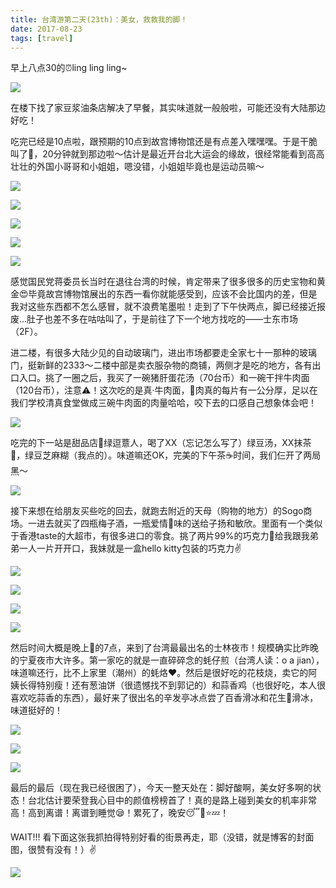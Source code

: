 ```yaml
---
title: 台湾游第二天(23th)：美女，救救我的脚！
date: 2017-08-23
tags: [travel]
---
```


早上八点30的⏰ling ling ling~

![](images/zaocan.png)

在楼下找了家豆浆油条店解决了早餐，其实味道就一般般啦，可能还没有大陆那边好吃！

吃完已经是10点啦，跟预期的10点到故宫博物馆还是有点差入嘿嘿嘿。于是干脆叫了🚕，20分钟就到那边啦～估计是最近开台北大运会的缘故，很经常能看到高高壮壮的外国小哥哥和小姐姐，嗯没错，小姐姐毕竟也是运动员嘛～

![](images/bowuguan1.png)

![](images/bowuguan2.png)

![](images/bowuguan3.png)

![](images/bowuguan4.png)

![](images/bowuguan5.png)

感觉国民党蒋委员长当时在退往台湾的时候，肯定带来了很多很多的历史宝物和黄金😍毕竟故宫博物馆展出的东西一看你就能感受到，应该不会比国内的差，但是我对这些东西都不怎么感冒，就不浪费笔墨啦！走到了下午快两点，脚已经接近报废…肚子也差不多在咕咕叫了，于是前往了下一个地方找吃的——士东市场（2F）。

进二楼，有很多大陆少见的自动玻璃门，进出市场都要走全家七十一那种的玻璃门，挺新鲜的2333～二楼中部是卖衣服杂物的商铺，两侧才是吃的地方，各有出口入口。挑了一圈之后，我买了一碗猪肝蛋花汤（70台币）和一碗干拌牛肉面（120台币），注意⚠️！这次吃的是真·牛肉面，🐂肉真的每片有一公分厚，足以在我们学校清真食堂做成三碗牛肉面的肉量哈哈，咬下去的口感自己想象体会吧！

![](images/chide1.png)

吃完的下一站是甜品店🍮绿逗薏人，喝了XX（忘记怎么写了）绿豆汤，XX抹茶🍵，绿豆芝麻糊（我点的）。味道嘛还OK，完美的下午茶☕️时间，我们仨开了两局黑～

![](images/jiejing1.png)

接下来想在给朋友买些吃的回去，就跑去附近的天母（购物的地方）的Sogo商场。一进去就买了四瓶梅子酒，一瓶爱情💓味的送给子扬和敏欣。里面有一个类似于香港taste的大超市，有很多进口的零食。挑了两片99%的巧克力🍫给我跟我弟弟一人一片开开口，我妹就是一盒hello kitty包装的巧克力✌️

![](images/jiejing2.png)

![](images/jiejing3.png)

![](images/jiejing4.png)

![](images/jiejing5.png)

然后时间大概是晚上🌃的7点，来到了台湾最最出名的士林夜市！规模确实比昨晚的宁夏夜市大许多。第一家吃的就是一直碎碎念的蚝仔煎（台湾人读：o a jian），味道嘛还行，比不上家里（潮州）的蚝烙❤️。然后是很好吃的花枝烧，卖它的阿姨长得特别瘦！还有葱油饼（很遗憾找不到郭记的）和蒜香鸡（也很好吃，本人很喜欢吃蒜香的东西），最好来了很出名的辛发亭冰点尝了百香滑冰和花生🥜滑冰，味道挺好的！

![](images/chide2.png)

![](images/chide3.png)

![](images/chide4.png)

最后的最后（现在我已经很困了），今天一整天处在：脚好酸啊，美女好多啊的状态！台北估计要荣登我心目中的颜值榜榜首了！真的是路上碰到美女的机率非常高！高到离谱！离谱到睡觉😪！累死了，晚安😴🌙⭐️💤！

WAIT!!! 看下面这张我抓拍得特别好看的街景再走，耶（没错，就是博客的封面图，很赞有没有！）✌️

![](images/jiejing6.png)
